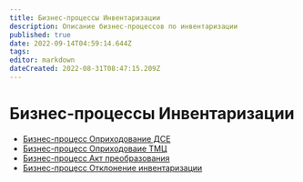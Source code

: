 ```yaml
---
title: Бизнес-процессы Инвентаризации
description: Описание бизнес-процессов по инвентаризации
published: true
date: 2022-09-14T04:59:14.644Z
tags: 
editor: markdown
dateCreated: 2022-08-31T08:47:15.209Z
---
```


# Бизнес-процессы Инвентаризации

* [Бизнес-процесс Оприходование ДСЕ](oprikhodovanie-dse-bp.md)
* [Бизнес-процесс Оприходоваие ТМЦ](oprikhodovanie-tmc-bp.md)
* [Бизнес-процесс Акт преобразования](akt-preobrazovaniya-bp.md)
* [Бизнес-процесс Отклонение инвентаризации](otklonenie-inventarizacii-bp.md)
